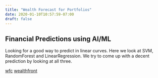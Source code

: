 ```yaml
---
title: "Wealth Forecast for Portfolios"
date: 2020-01-10T10:57:59-07:00
draft: false
---
```


## Financial Predictions using AI/ML

Looking for a good way to predict in linear curves. Here we look at
SVM, RandomForest and LinearRegression. We try to come up with a decent
prediction by looking at all three.

[wfc](http://github.com/nacharya/wfc)
[wealthfront](https://wealthforecast.streamlit.app/)
